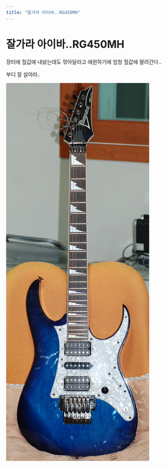 ```yaml
---
title: "잘가라 아이바..RG450MH"
---
```

# 잘가라 아이바..RG450MH

장터에 헐값에 내놨는데도 깎아달라고 애원하기에 엄청 헐값에 팔려간다..

부디 잘 살아라..


![image](/assets/images/37ec3cd84200837bd51354ed02bfc06f.png)

